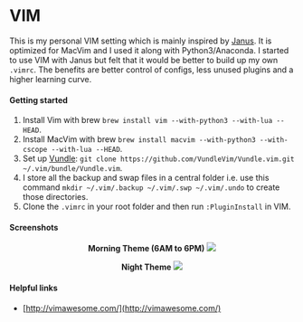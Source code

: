 # VIM

This is my personal VIM setting which is mainly inspired by [Janus](https://github.com/carlhuda/janus). It is optimized for MacVim and I used it along with Python3/Anaconda.
I started to use VIM with Janus but felt that it would be better to build up my own `.vimrc`. The benefits are better
control of configs, less unused plugins and a higher learning curve.

#### Getting started
1. Install Vim with brew `brew install vim --with-python3 --with-lua --HEAD`.
2. Install MacVim with brew `brew install macvim --with-python3 --with-cscope --with-lua --HEAD`.
3. Set up [Vundle](https://github.com/VundleVim/Vundle.Vim): `git clone https://github.com/VundleVim/Vundle.vim.git ~/.vim/bundle/Vundle.vim`.
4. I store all the backup and swap files in a central folder i.e. use this command `mkdir ~/.vim/.backup ~/.vim/.swp ~/.vim/.undo` to create those directories.
5. Clone the `.vimrc` in your root folder and then run `:PluginInstall` in VIM.

#### Screenshots

<p align="center">
  <b>Morning Theme  (6AM to 6PM)</b>
  <img src="http://i.imgur.com/L4XeB2h.png">
</p>

<p align="center">
  <b>Night Theme</b>
  <img src="http://i.imgur.com/S2A7Jyd.png">
</p>

#### Helpful links
- [http://vimawesome.com/](http://vimawesome.com/)
